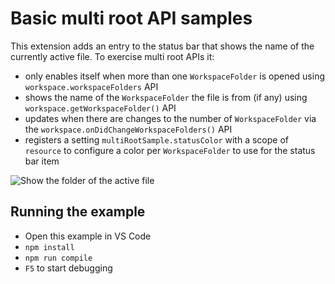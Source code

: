 # Basic multi root API samples

This extension adds an entry to the status bar that shows the name of the currently active file. To exercise multi root APIs it:
- only enables itself when more than one `WorkspaceFolder` is opened using `workspace.workspaceFolders` API
- shows the name of the `WorkspaceFolder` the file is from (if any) using `workspace.getWorkspaceFolder()` API
- updates when there are changes to the number of `WorkspaceFolder` via the `workspace.onDidChangeWorkspaceFolders()` API
- registers a setting `multiRootSample.statusColor` with a scope of `resource` to configure a color per `WorkspaceFolder` to use for the status bar item

![Show the folder of the active file](https://raw.githubusercontent.com/Microsoft/vscode-extension-samples/master/basic-multi-root-sample/preview.gif)

## Running the example

- Open this example in VS Code
- `npm install`
- `npm run compile`
- `F5` to start debugging
